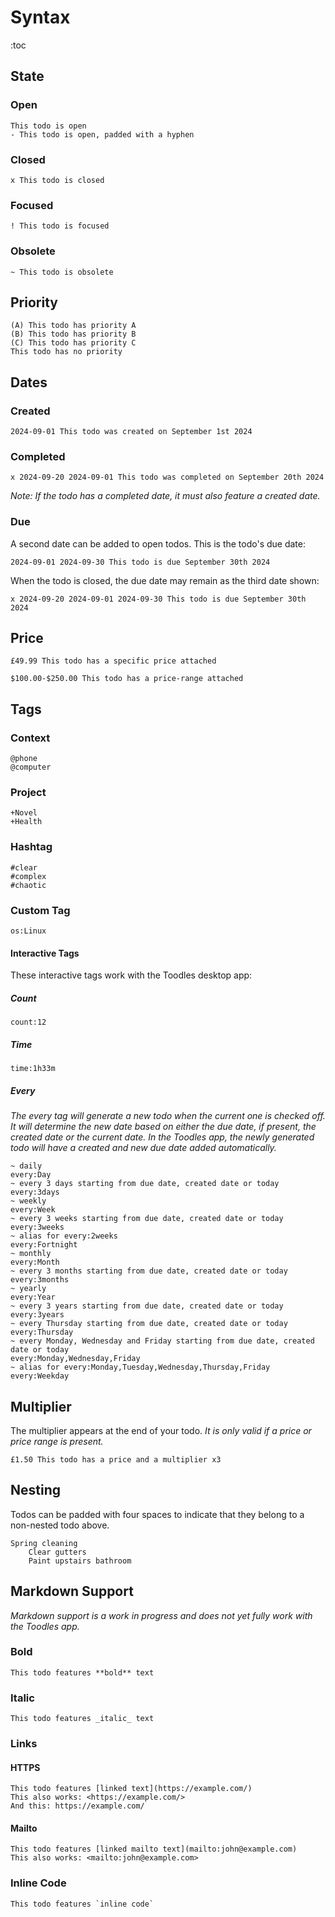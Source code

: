 # Syntax

:toc

## State

### Open

```toodles
This todo is open
- This todo is open, padded with a hyphen
```

### Closed

```toodles
x This todo is closed
```

### Focused

```toodles
! This todo is focused
```

### Obsolete

```toodles
~ This todo is obsolete
```

## Priority

```toodles
(A) This todo has priority A
(B) This todo has priority B
(C) This todo has priority C
This todo has no priority
```

## Dates

### Created

```toodles
2024-09-01 This todo was created on September 1st 2024
```

### Completed

```toodles
x 2024-09-20 2024-09-01 This todo was completed on September 20th 2024
```

_Note: If the todo has a completed date, it must also feature a created date._

### Due

A second date can be added to open todos. This is the todo's due date:

```toodles
2024-09-01 2024-09-30 This todo is due September 30th 2024
```

When the todo is closed, the due date may remain as the third date shown:

```toodles
x 2024-09-20 2024-09-01 2024-09-30 This todo is due September 30th 2024
```

## Price

```toodles
£49.99 This todo has a specific price attached
```

```toodles
$100.00-$250.00 This todo has a price-range attached
```

## Tags

### Context

```toodles
@phone
@computer
```

### Project

```toodles
+Novel
+Health
```

### Hashtag

```toodles
#clear
#complex
#chaotic
```

### Custom Tag

```toodles
os:Linux
```

#### Interactive Tags

These interactive tags work with the Toodles desktop app:

##### Count

```toodles
count:12
```

##### Time

```toodles
time:1h33m
```

##### Every

_The every tag will generate a new todo when the current one is checked off. It will determine the new date based on either the due date, if present, the created date or the current date. In the Toodles app, the newly generated todo will have a created and new due date added automatically._

```toodles
~ daily
every:Day
~ every 3 days starting from due date, created date or today
every:3days
~ weekly
every:Week
~ every 3 weeks starting from due date, created date or today
every:3weeks
~ alias for every:2weeks
every:Fortnight
~ monthly
every:Month
~ every 3 months starting from due date, created date or today
every:3months
~ yearly
every:Year
~ every 3 years starting from due date, created date or today
every:3years
~ every Thursday starting from due date, created date or today
every:Thursday
~ every Monday, Wednesday and Friday starting from due date, created date or today
every:Monday,Wednesday,Friday
~ alias for every:Monday,Tuesday,Wednesday,Thursday,Friday
every:Weekday
```

## Multiplier

The multiplier appears at the end of your todo. _It is only valid if a price or price range is present._

```toodles
£1.50 This todo has a price and a multiplier x3
```

## Nesting

Todos can be padded with four spaces to indicate that they belong to a non-nested todo above.

```toodles
Spring cleaning
    Clear gutters
    Paint upstairs bathroom
```

## Markdown Support

_Markdown support is a work in progress and does not yet fully work with the Toodles app._

### Bold

```toodles
This todo features **bold** text
```

### Italic

```toodles
This todo features _italic_ text
```

### Links

#### HTTPS

```toodles
This todo features [linked text](https://example.com/)
This also works: <https://example.com/>
And this: https://example.com/
```

#### Mailto

```toodles
This todo features [linked mailto text](mailto:john@example.com)
This also works: <mailto:john@example.com>
```

### Inline Code

```toodles
This todo features `inline code`
```
